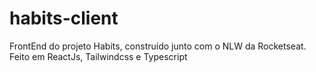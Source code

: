 # habits-client
FrontEnd do projeto Habits, construído junto com o NLW da Rocketseat. Feito em ReactJs, Tailwindcss e Typescript
